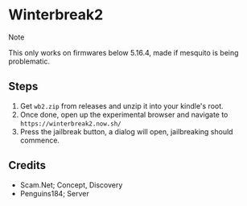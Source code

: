 # Winterbreak2

> [!NOTE]
> This only works on firmwares below 5.16.4, made if mesquito is being problematic.

## Steps

1. Get `wb2.zip` from releases and unzip it into your kindle's root. 
2. Once done, open up the experimental browser and navigate to `https://winterbreak2.now.sh/`
3. Press the jailbreak button, a dialog will open, jailbreaking should commence.

## Credits

- Scam.Net; Concept, Discovery
- Penguins184; Server
